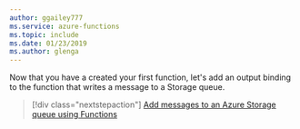 ```yaml
---
author: ggailey777
ms.service: azure-functions
ms.topic: include
ms.date: 01/23/2019
ms.author: glenga
---
```

Now that you have a created your first function, let's add an output binding to the function that writes a message to a Storage queue.

> [!div class="nextstepaction"]
> [Add messages to an Azure Storage queue using Functions](../articles/azure-functions/functions-integrate-storage-queue-output-binding.md)
